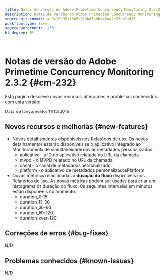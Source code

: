 ```yaml
---
title: Notas de versão do Adobe Primetime Concurrency Monitoring 2.3.2
description: Notas de versão do Adobe Primetime Concurrency Monitoring 2.3.2
source-git-commit: ac0c15b951f305e29bb8fa0bd45aa2c53de6ad15
workflow-type: tm+mt
source-wordcount: '130'
ht-degree: 0%

---
```



# Notas de versão do Adobe Primetime Concurrency Monitoring 2.3.2 {#cm-232}

Esta página descreve novos recursos, alterações e problemas conhecidos com esta versão:

Data de lançamento: 11/12/2015

## Novos recursos e melhorias {#new-features}

* Novos detalhamentos disponíveis nos Relatórios de uso. Os novos detalhamentos estarão disponíveis se o aplicativo integrado ao Monitoramento de simultaneidade enviar metadados personalizados.
   * aplicativo - a ID do aplicativo relatada no URL da chamada
   * mvpd - o MVPD relatado no URL da chamada
   * canal - o canal de metadados personalizado
   * platform - o aplicativo de metadados personalizadosPlatform
* Novas métricas relacionadas a **duração do fluxo** disponíveis nos Relatórios de uso. As novas métricas podem ser usadas para criar um histograma da duração do fluxo. Os seguintes intervalos em minutos estão disponíveis no momento:
   * duration_0-15
   * duration_15-30
   * duration_30-60
   * duration_60-120
   * duration_over-120

## Correções de erros {#bug-fixes}

N/D

## Problemas conhecidos {#known-issues}

N/D
